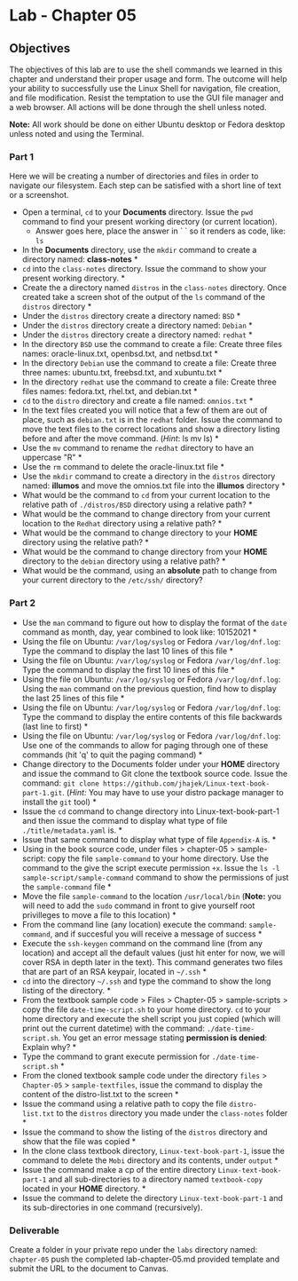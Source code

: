 # Lab - Chapter 05

## Objectives 

The objectives of this lab are to use the shell commands we learned in this chapter and understand their proper usage and form. The outcome will help your ability to successfully use the Linux Shell for navigation, file creation, and file modification. Resist the temptation to use the GUI file manager and a web browser. All actions will be done through the shell unless noted.  

**Note:** All work should be done on either Ubuntu desktop or Fedora desktop unless noted and using the Terminal.

### Part 1

Here we will be creating a number of directories and files in order to navigate our filesystem. Each step can be satisfied with a short line of text or a screenshot.

* Open a terminal, `cd` to your **Documents** directory. Issue the `pwd` command to find your present working directory (or current location).
  * Answer goes here, place the answer in \` \` so it renders as code, like: `ls`
* In the **Documents** directory, use the `mkdir` command to create a directory named: **class-notes**
  * 
* `cd` into the `class-notes` directory. Issue the command to show your present working directory.
  * 
* Create the a directory named `distros` in the `class-notes` directory. Once created take a screen shot of the output of the `ls` command of the `distros` directory
  * 
* Under the `distros` directory create a directory named: `BSD`
  * 
* Under the `distros` directory create a directory named: `Debian`
  * 
* Under the `distros` directory create a directory named: `redhat`
  * 
* In the directory `BSD` use the command to create a file: Create three files names: oracle-linux.txt, openbsd.txt, and netbsd.txt
  * 
* In the directory `Debian` use the command to create a file: Create three three names: ubuntu.txt, freebsd.txt, and xubuntu.txt
  * 
* In the directory `redhat` use the command to create a file: Create three files names: fedora.txt, rhel.txt, and debian.txt
  * 
* `cd` to the `distro` directory and create a file named: `omnios.txt`
  * 
* In the text files created you will notice that a few of them are out of place, such as `debian.txt` is in the `redhat` folder. Issue the command to move the text files to the correct locations and show a directory listing before and after the move command.  (*Hint*: ls mv ls)
  * 
* Use the `mv` command to rename the `redhat` directory to have an uppercase "R"
  * 
* Use the `rm` command to delete the oracle-linux.txt file
  * 
* Use the `mkdir` command to create a directory in the `distros` directory named: **illumos** and move the omnios.txt file into the **illumos** directory
  * 
* What would be the command to `cd` from your current location to the relative path of `./distros/BSD` directory using a relative path?
  * 
* What would be the command to change directory from your current location to the `Redhat` directory using a relative path?
  * 
* What would be the command to change directory to your **HOME** directory using the relative path?
  * 
* What would be the command to change directory from your **HOME** directory to the `debian` directory using a relative path? 
  * 
* What would be the command, using an **absolute** path to change from your current directory to the `/etc/ssh/` directory?

### Part 2

* Use the `man` command to figure out how to display the format of the `date` command as month, day, year combined to look like: 10152021
  * 
* Using the file on Ubuntu: `/var/log/syslog` or Fedora `/var/log/dnf.log`:  Type the command to display the last 10 lines of this file
  * 
* Using the file on Ubuntu: `/var/log/syslog` or Fedora `/var/log/dnf.log`:  Type the command to display the first 10 lines of this file
  * 
* Using the file on Ubuntu: `/var/log/syslog` or Fedora `/var/log/dnf.log`:  Using the `man` command on the previous question, find how to display the last 25 lines of this file
  * 
* Using the file on Ubuntu: `/var/log/syslog` or Fedora `/var/log/dnf.log`:  Type the command to display the entire contents of this file backwards (last line to first)
  * 
* Using the file on Ubuntu: `/var/log/syslog` or Fedora `/var/log/dnf.log`:  Use one of the commands to allow for paging through one of these commands (hit 'q' to quit the paging command)
  * 
* Change directory to the Documents folder under your **HOME** directory and issue the command to Git clone the textbook source code. Issue the command: `git clone https://github.com/jhajek/Linux-text-book-part-1.git`. (*Hint:* You may have to use your distro package manager to install the `git` tool)
  * 
* Issue the `cd` command to change directory into Linux-text-book-part-1 and then issue the command to display what type of file `./title/metadata.yaml` is.
  * 
* Issue that same command to display what type of file `Appendix-A` is.
  * 
* Using in the book source code, under files > chapter-05 > sample-script: copy the file `sample-command` to your home directory. Use the command to the give the script execute permission `+x`.  Issue the `ls -l sample-script/sample-command` command to show the permissions of just the `sample-command` file
  * 
* Move the file `sample-command` to the location `/usr/local/bin` (**Note:** you will need to add the `sudo` command in front to give yourself root privilleges to move a file to this location)
  * 
* From the command line (any location) execute the command: `sample-command`, and if succesful you will receive a message of success
  * 
* Execute the `ssh-keygen` command on the command line (from any location) and accept all the default values (just hit enter for now, we will cover RSA in depth later in the text). This command generates two files that are part of an RSA keypair, located in `~/.ssh`
  * 
* `cd` into the directory `~/.ssh` and type the command to show the long listing of the directory.
  * 
* From the textbook sample code > Files > Chapter-05 > sample-scripts > copy the file `date-time-script.sh` to your home directory.  `cd` to your home directory and execute the shell script you just copied (which will print out the current datetime) with the command: `./date-time-script.sh`.  You get an error message stating **permission is denied**: Explain why?
  * 
* Type the command to grant execute permission for `./date-time-script.sh`
  * 
* From the cloned textbook sample code under the directory `files` > `Chapter-05` > `sample-textfiles`, issue the command to display the content of the distro-list.txt to the screen
  * 
* Issue the command using a relative path to copy the file `distro-list.txt` to the `distros` directory you made under the `class-notes` folder
  * 
* Issue the command to show the listing of the `distros` directory and show that the file was copied
  * 
* In the clone class textbook directory, `Linux-text-book-part-1`, issue the command to delete the `Mobi` directory and its contents, under `output`
  * 
* Issue the command make a cp of the entire directory `Linux-text-book-part-1` and all sub-directories to a directory named `textbook-copy` located in your **HOME** directory.
  * 
* Issue the command to delete the directory `Linux-text-book-part-1` and its sub-directories in one command (recursively).

### Deliverable

Create a folder in your private repo under the `labs` directory named: `chapter-05` push the completed lab-chapter-05.md provided template and submit the URL to the document to Canvas.
